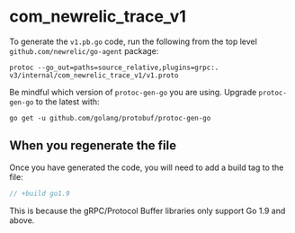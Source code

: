 # com_newrelic_trace_v1

To generate the `v1.pb.go` code, run the following from the top level
`github.com/newrelic/go-agent` package:

```
protoc --go_out=paths=source_relative,plugins=grpc:. v3/internal/com_newrelic_trace_v1/v1.proto
```

Be mindful which version of `protoc-gen-go` you are using. Upgrade
`protoc-gen-go` to the latest with:

```
go get -u github.com/golang/protobuf/protoc-gen-go
```

## When you regenerate the file

Once you have generated the code, you will need to add a build tag to the file:

 ```go
// +build go1.9
```

This is because the gRPC/Protocol Buffer libraries only support Go 1.9 and
above.
